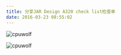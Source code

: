 ```yaml
---
title: 分享JAR Design A320 check list检查单
date: 2016-03-23 08:55:02
---
```






![cpuwolf](/images/data/attachment/201603/23/165426q3o035smzpy1i35w.jpg)



![cpuwolf](/images/data/attachment/201603/28/110657sw2kw2hm1yghgywt.attach)


